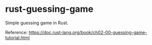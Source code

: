 # rust-guessing-game

Simple guessing game in Rust.

Reference: https://doc.rust-lang.org/book/ch02-00-guessing-game-tutorial.html
